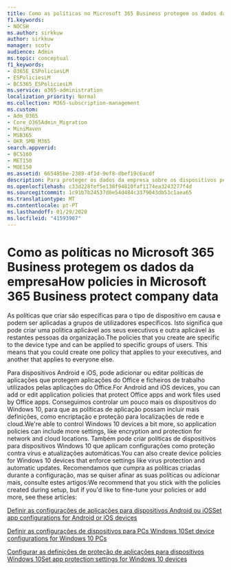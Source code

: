 ```yaml
---
title: Como as políticas no Microsoft 365 Business protegem os dados da empresa
f1.keywords:
- NOCSH
ms.author: sirkkuw
author: sirkkuw
manager: scotv
audience: Admin
ms.topic: conceptual
f1_keywords:
- O365E_ESPoliciesLM
- ESPoliciesLM
- BCS365_ESPoliciesLM
ms.service: o365-administration
localization_priority: Normal
ms.collection: M365-subscription-management
ms.custom:
- Adm_O365
- Core_O365Admin_Migration
- MiniMaven
- MSB365
- OKR_SMB_M365
search.appverid:
- BCS160
- MET150
- MOE150
ms.assetid: 665485be-2389-4f1d-9ef8-dbef19c6acdf
description: Para proteger os dados da empresa sobre os dispositivos pessoais dos utilizadores, utilize políticas que visem dispositivos específicos e grupos de segurança.
ms.openlocfilehash: c33d228fef5e138f94810faf1174ea3243277f4d
ms.sourcegitcommit: 1c91b7b24537d0e54d484c3379043db53c1aea65
ms.translationtype: MT
ms.contentlocale: pt-PT
ms.lasthandoff: 01/29/2020
ms.locfileid: "41593907"
---
```

# <a name="how-policies-in-microsoft-365-business-protect-company-data"></a><span data-ttu-id="f018b-103">Como as políticas no Microsoft 365 Business protegem os dados da empresa</span><span class="sxs-lookup"><span data-stu-id="f018b-103">How policies in Microsoft 365 Business protect company data</span></span>

<span data-ttu-id="f018b-p101">As políticas que criar são específicas para o tipo de dispositivo em causa e podem ser aplicadas a grupos de utilizadores específicos. Isto significa que pode criar uma política aplicável aos seus executivos e outra aplicável às restantes pessoas da organização.</span><span class="sxs-lookup"><span data-stu-id="f018b-p101">The policies that you create are specific to the device type and can be applied to specific groups of users. This means that you could create one policy that applies to your executives, and another that applies to everyone else.</span></span>
  
<span data-ttu-id="f018b-106">Para dispositivos Android e iOS, pode adicionar ou editar políticas de aplicações que protegem aplicações do Office e ficheiros de trabalho utilizados pelas aplicações do Office.</span><span class="sxs-lookup"><span data-stu-id="f018b-106">For Android and iOS devices, you can add or edit application policies that protect Office apps and work files used by Office apps.</span></span> <span data-ttu-id="f018b-107">Conseguimos controlar um pouco mais os dispositivos do Windows 10, para que as políticas de aplicação possam incluir mais definições, como encriptação e proteção para localizações de rede e cloud.</span><span class="sxs-lookup"><span data-stu-id="f018b-107">We're able to control Windows 10 devices a bit more, so application policies can include more settings, like encryption and protection for network and cloud locations.</span></span> <span data-ttu-id="f018b-108">Também pode criar políticas de dispositivos para dispositivos Windows 10 que aplicam configurações como proteção contra vírus e atualizações automáticas.</span><span class="sxs-lookup"><span data-stu-id="f018b-108">You can also create device policies for Windows 10 devices that enforce settings like virus protection and automatic updates.</span></span> <span data-ttu-id="f018b-109">Recomendamos que cumpra as políticas criadas durante a configuração, mas se quiser afinar as suas políticas ou adicionar mais, consulte estes artigos:</span><span class="sxs-lookup"><span data-stu-id="f018b-109">We recommend that you stick with the policies created during setup, but if you'd like to fine-tune your policies or add more, see these articles:</span></span>
  
[<span data-ttu-id="f018b-110">Definir as configurações de aplicações para dispositivos Android ou iOS</span><span class="sxs-lookup"><span data-stu-id="f018b-110">Set app configurations for Android or iOS devices</span></span>](app-protection-settings-for-android-and-ios.md)
  
[<span data-ttu-id="f018b-111">Definir as configurações de dispositivos para PCs Windows 10</span><span class="sxs-lookup"><span data-stu-id="f018b-111">Set device configurations for Windows 10 PCs</span></span>](protection-settings-for-windows-10-pcs.md)
  
[<span data-ttu-id="f018b-112">Configurar as definições de proteção de aplicações para dispositivos Windows 10</span><span class="sxs-lookup"><span data-stu-id="f018b-112">Set app protection settings for Windows 10 devices</span></span>](protection-settings-for-windows-10-devices.md)
  


